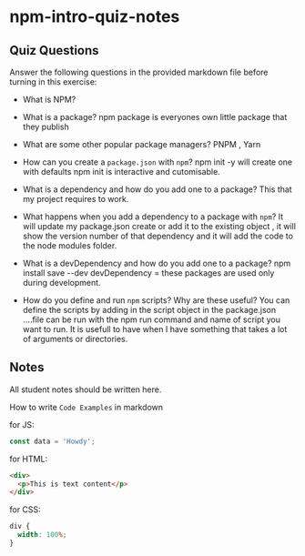 # npm-intro-quiz-notes

## Quiz Questions

Answer the following questions in the provided markdown file before turning in this exercise:

- What is NPM?

- What is a package?
  npm package is everyones own little package that they publish
- What are some other popular package managers?
  PNPM , Yarn
- How can you create a `package.json` with `npm`?
  npm init -y will create one with defaults npm init is interactive and cutomisable.
- What is a dependency and how do you add one to a package?
  This that my project requires to work.
- What happens when you add a dependency to a package with `npm`?
  It will update my package.json create or add it to the existing object , it will show the version number of that dependency and it will add the code to the node modules folder.
- What is a devDependency and how do you add one to a package?
  npm install save --dev
  devDependency = these packages are used only during development.
- How do you define and run `npm` scripts? Why are these useful?
  You can define the scripts by adding in the script object in the package.json ....file can be run with the npm run command and name of script you want to run. It is usefull to have when I have something that takes a lot of arguments or directories.

## Notes

All student notes should be written here.

How to write `Code Examples` in markdown

for JS:

```javascript
const data = 'Howdy';
```

for HTML:

```html
<div>
  <p>This is text content</p>
</div>
```

for CSS:

```css
div {
  width: 100%;
}
```
